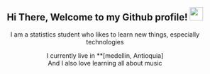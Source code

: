 <div align="center">
<h2> Hi There, Welcome to my Github profile! <img src="https://github.com/abdoachhoubi/abdoachhoubi/blob/main/gifs/Hi.gif" width="30"></h2>
I am a statistics student who likes to learn new things, especially technologies<br />

I currently live in **[medellin, Antioquia]
<br />
And I also love learning all about music
<br />
<br />
